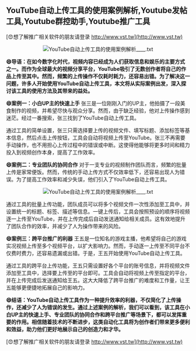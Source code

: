 ## **YouTube自动上传工具的使用案例解析,Youtube发帖工具,Youtube群控助手,Youtube推广工具**

[😍想了解推广相关软件的朋友请登录 http://www.vst.tw](http://www.vst.tw)

 <center><img src="https://vst.tw/MP4/tuiguang/png/7.png" alt="YouTube自动上传工具的使用案例解析____.txt"></center>

**😄导语：在如今数字化时代，视频内容已经成为人们获取信息和娱乐的主要方式之一。而作为全球最大的视频分享平台，YouTube吸引了无数创作者将自己的作品上传至其中。然而，频繁的上传操作不仅耗时耗力，还容易出错。为了解决这一问题，许多人开始使用YouTube自动上传工具，本文将从实际案例出发，深入探讨该工具的使用方法及其带来的益处。**

**😄案例一：小白UP主的快速上手**
张三是一位刚刚入门的UP主，他拍摄了一段美食制作的视频，并希望尽快与观众分享。然而，由于缺乏经验，他对上传操作感到迷茫。经过一番搜索，张三找到了YouTube自动上传工具。

通过工具的简单设置，张三只需选择要上传的视频文件、填写标题、添加标签等基本信息，然后点击上传按钮，工具会自动将视频上传至YouTube。张三不再需要手动操作，也不用担心上传过程中的错误或中断。这使得他能够将更多时间和精力投入到视频创作本身，提高了工作效率。

**😄案例二：专业团队的协同合作**
对于一支专业的视频制作团队而言，频繁的批量上传是家常便饭。然而，传统的手动上传方式不仅效率低下，还容易出现人为错误。为了提高工作效率和减少失误，他们引入了YouTube自动上传工具。

 <center><img src="https://vst.tw/MP4/tuiguang/png/5.png" alt="YouTube自动上传工具的使用案例解析____.txt"></center>

通过工具的批量上传功能，团队成员可以将多个视频文件一次性添加至工具中，并设置统一的标题、标签、描述等信息。一键上传后，工具会按照预设的顺序将视频逐一上传至YouTube，并在上传完成后自动发送通知给相关成员。这有效地提升了团队合作的效率，并减少了人为操作带来的风险。

**😄案例三：跨平台推广的利器**
王五是一位知名的游戏主播，他希望将自己的游戏实况视频上传至多个视频平台，以扩大影响力。然而，手动逐一上传至不同平台不仅费时费力，还容易遗漏或出错。于是，王五开始使用YouTube自动上传工具。

通过工具的跨平台上传功能，王五只需设置好各个平台的账号信息，并将视频文件添加至工具中，选择要上传至的平台即可。工具会自动将视频上传至指定的平台，并在上传完成后发送通知给王五。这大大降低了跨平台推广的难度和工作量，让王五能够更便捷地拓展自己的影响力。

**😄结语：YouTube自动上传工具作为一种提升效率的利器，不仅简化了上传操作，还减少了人为错误的发生。通过上述案例的解析，我们可以看到，该工具在小白UP主的快速上手、专业团队的协同合作和跨平台推广等场景下，都可以发挥重要的作用。相信随着技术的不断进步，这类自动化工具将为创作者们带来更多便利和效益，助力他们更好地展示自己的创造力和才华。**

[😍想了解推广相关软件的朋友请登录 http://www.vst.tw](http://www.vst.tw)



